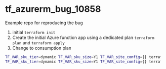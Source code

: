# tf_azurerm_bug_10858

Example repo for reproducing the bug

1. initial `terraform init`
1. Create the initial Azure function app using a dedicated plan `terraform plan` and `terraform apply`
1. Change to consumption plan

```sh
TF_VAR_sku_tier=dynamic TF_VAR_sku_size=Y1 TF_VAR_site_config={} terraform plan
TF_VAR_sku_tier=dynamic TF_VAR_sku_size=Y1 TF_VAR_site_config={} terraform apply
```
